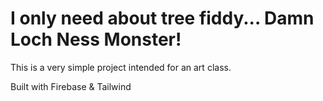 # I only need about tree fiddy... Damn Loch Ness Monster!

This is a very simple project intended for an art class.

Built with Firebase & Tailwind
